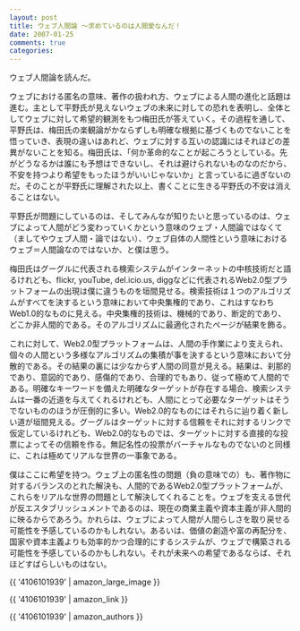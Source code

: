```yaml
---
layout: post
title: ウェブ人間論 ～求めているのは人間愛なんだ！
date: 2007-01-25
comments: true
categories:
---
```




ウェブ人間論を読んだ。

ウェブにおける匿名の意味、著作の扱われ方、ウェブによる人間の進化と話題は進む。主として平野氏が見えないウェブの未来に対しての恐れを表明し、全体としてウェブに対して希望的観測をもつ梅田氏が答えていく。その過程を通して、平野氏は、梅田氏の楽観論がかならずしも明確な根拠に基づくものでないことを悟っていき、表現の違いはあれど、ウェブに対する互いの認識にはそれほどの差異がないことを知る。梅田氏は、「何か革命的なことが起ころうとしている。先がどうなるかは誰にも予想はできないし、それは避けられないものなのだから、不安を持つより希望をもったほうがいいじゃないか」と言っているに過ぎないのだ。そのことが平野氏に理解された以上、書くことに生きる平野氏の不安は消えることはない。

平野氏が問題にしているのは、そしてみんなが知りたいと思っているのは、ウェブによって人間がどう変わっていくかという意味のウェブ・人間論ではなくて（ましてやウェブ人間・論ではない）、ウェブ自体の人間性という意味におけるウェブ＝人間論なのではないか、と僕は思う。

梅田氏はグーグルに代表される検索システムがインターネットの中核技術だと語るけれども、flickr, youTube, del.icio.us, diggなどに代表されるWeb2.0型プラットフォームの出現は僕に違うものを垣間見せる。検索技術は１つのアルゴリズムがすべてを決するという意味において中央集権的であり、これはすなわちWeb1.0的なものに見える。中央集権的技術は、機械的であり、断定的であり、どこか非人間的である。そのアルゴリズムに最適化されたページが結果を飾る。

これに対して、Web2.0型プラットフォームは、人間の手作業により支えられ、個々の人間という多様なアルゴリズムの集積が事を決するという意味において分散的である。その結果の裏には少なからず人間の同意が見える。結果は、刹那的であり、意図的であり、感傷的であり、合理的でもあり、従って極めて人間的である。明確なキーワードを備えた明確なターゲットが存在する場合、検索システムは一番の近道を与えてくれるけれども、人間にとって必要なターゲットはそうでないもののほうが圧倒的に多い。Web2.0的なものにはそれらに辿り着く新しい道が垣間見える。グーグルはターゲットに対する信頼をそれに対するリンクで仮定しているけれども、Web2.0的なものでは、ターゲットに対する直接的な投票によってその信頼を作る。無記名性の投票がバーチャルなものでないのと同様に、これは極めてリアルな世界の一事象である。

僕はここに希望を持つ。ウェブ上の匿名性の問題（負の意味での）も、著作物に対するバランスのとれた解決も、人間的であるWeb2.0型プラットフォームが、これらをリアルな世界の問題として解決してくれることを。ウェブを支える世代が反エスタブリッシュメントであるのは、現在の商業主義や資本主義が非人間的に映るからであろう。かれらは、ウェブによって人間が人間らしさを取り戻せる可能性を予感しているのかもしれない。あるいは、価値の創造や富の再配分を、国家や資本主義よりも効率的かつ合理的にするシステムが、ウェブで構築される可能性を予感しているのかもしれない。それが未来への希望であるならば、それほどすばらしいものはない。

{{ '4106101939' | amazon_large_image }}

{{ '4106101939' | amazon_link }}

{{ '4106101939' | amazon_authors }}
